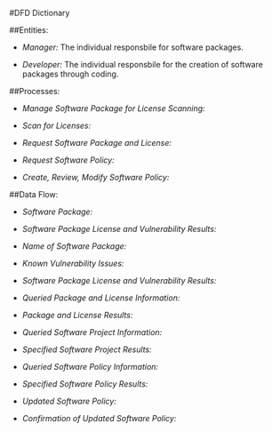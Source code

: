 
#DFD Dictionary

 
##Entities: 

+ *Manager:*  The individual responsbile for software packages. 

+ *Developer:* The individual responsbile for the creation of software packages through coding. 

##Processes: 

+ *Manage Software Package for License Scanning:*  

+ *Scan for Licenses:* 

+ *Request Software Package and License:*

+ *Request Software Policy:*

+ *Create, Review, Modify Software Policy:*

##Data Flow: 

+ *Software Package:*

+ *Software Package License and Vulnerability Results:*

+ *Name of Software Package:*

+ *Known Vulnerability Issues:*

+ *Software Package License and Vulnerability Results:*

+ *Queried Package and License Information:*

+ *Package and License Results:*

+ *Queried Software Project Information:*

+ *Specified Software Project Results:*

+ *Queried Software Policy Information:*

+ *Specified Software Policy Results:*

+ *Updated Software Policy:*

+ *Confirmation of Updated Software Policy:*


  
